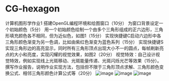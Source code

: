 # CG-hexagon
计算机图形学作业1
搭建OpenGL编程环境和绘图窗口（10分）
为窗口背景设定一个初始颜色（5分）
用一个初始颜色绘制一个由多个三角形组成的正六边形，三角形填充颜色各不相同，但为近似色，如图1（15分）
实现快捷键C启动六边形中各三角形颜色渐变为另一色调，比如由紫红色渐变为蓝色系列（15分）
实现快捷键S实现三角形边的高亮显示，同时所有三角形顶点出现大小不一的圆点，每帧刷新亮点的大小和亮度，实现闪耀的视觉效果，如图2（20分）
视觉特效：自己设计视觉特效，例如实现线上光斑移动、光斑能量传递、光斑闪烁光芒等效果（15分）。
撰写作业报告，说明作业实现方法，包括但不限于三角形顶点求解、三角形颜色变换公式、相邻三角形颜色计算公式等（20分）
![image](https://github.com/siyuewei/CG-hexagon/assets/103811233/beb60309-9169-4839-b64e-2653e27899b8)
![image](https://github.com/siyuewei/CG-hexagon/assets/103811233/b6aea798-ee09-48ba-b9ce-625597cd4d47)
![image](https://github.com/siyuewei/CG-hexagon/assets/103811233/cdb82217-c2db-4280-a143-7a24f874c9da)
